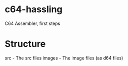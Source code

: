# c64-hassling
C64 Assembler, first steps

# Structure

src - The src files 
images - The image files (as d64 files)

